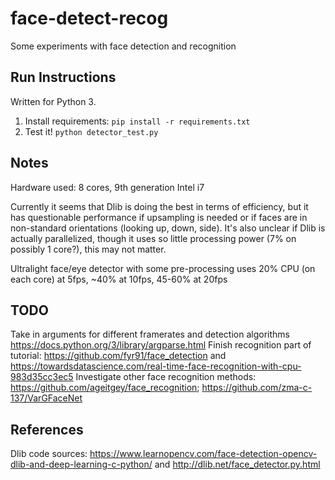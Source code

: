 # face-detect-recog

Some experiments with face detection and recognition

## Run Instructions

Written for Python 3.

1. Install requirements: `pip install -r requirements.txt`
1. Test it! `python detector_test.py`


## Notes

Hardware used: 8 cores, 9th generation Intel i7

Currently it seems that Dlib is doing the best in terms of efficiency, but it has questionable performance if upsampling is needed or if faces are in non-standard orientations (looking up, down, side). It's also unclear if Dlib is actually parallelized, though it uses so little processing power (7% on possibly 1 core?), this may not matter.

Ultralight face/eye detector with some pre-processing uses 20% CPU (on each core) at 5fps, ~40% at 10fps, 45-60% at 20fps

## TODO

Take in arguments for different framerates and detection algorithms <https://docs.python.org/3/library/argparse.html>
Finish recognition part of tutorial: <https://github.com/fyr91/face_detection> and <https://towardsdatascience.com/real-time-face-recognition-with-cpu-983d35cc3ec5>
Investigate other face recognition methods: <https://github.com/ageitgey/face_recognition>; <https://github.com/zma-c-137/VarGFaceNet>  

## References

Dlib code sources: <https://www.learnopencv.com/face-detection-opencv-dlib-and-deep-learning-c-python/> and <http://dlib.net/face_detector.py.html>
